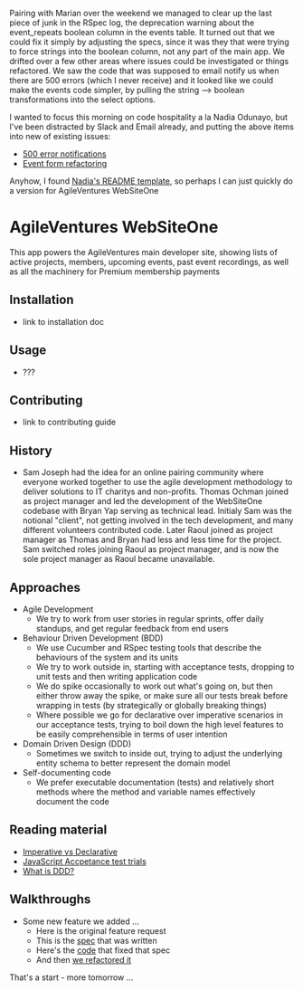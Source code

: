 Pairing with Marian over the weekend we managed to clear up the last piece of junk in the RSpec log, the deprecation warning about the event_repeats boolean column in the events table.  It turned out that we could fix it simply by adjusting the specs, since it was they that were trying to force strings into the boolean column, not any part of the main app.  We drifted over a few other areas where issues could be investigated or things refactored.  We saw the code that was supposed to email notify us when there are 500 errors (which I never receive) and it looked like we could make the events code simpler, by pulling the string --> boolean transformations into the select options.

I wanted to focus this morning on code hospitality a la Nadia Odunayo, but I've been distracted by Slack and Email already, and putting the above items into new of existing issues:

* [500 error notifications](https://github.com/AgileVentures/WebsiteOne/issues/1808#issuecomment-347133830)
* [Event form refactoring](https://github.com/AgileVentures/WebsiteOne/issues/1992)

Anyhow, I found [Nadia's README template](https://gist.github.com/nodunayo/c919477906aab6c1af6065ff8e868d3e), so perhaps I can just quickly do a version for AgileVentures WebSiteOne

# AgileVentures WebSiteOne

This app powers the AgileVentures main developer site, showing lists of active projects, members, upcoming events, past event recordings, as well as all the machinery for Premium membership payments

## Installation

* link to installation doc

## Usage

* ???

## Contributing

* link to contributing guide

## History

* Sam Joseph had the idea for an online pairing community where everyone worked together to use the agile development methodology to deliver solutions to IT charitys and non-profits.  Thomas Ochman joined as project manager and led the development of the WebSiteOne codebase with Bryan Yap serving as technical lead.  Initialy Sam was the notional "client", not getting involved in the tech development, and many different volunteers contributed code.  Later Raoul joined as project manager as Thomas and Bryan had less and less time for the project.  Sam switched roles joining Raoul as project manager, and is now the sole project manager as Raoul became unavailable.  

## Approaches

* Agile Development
  * We try to work from user stories in regular sprints, offer daily standups, and get regular feedback from end users
* Behaviour Driven Development (BDD)
  - We use Cucumber and RSpec testing tools that describe the behaviours of the system and its units
  - We try to work outside in, starting with acceptance tests, dropping to unit tests and then writing application code
  - We do spike occasionally to work out what's going on, but then either throw away the spike, or make sure all our tests break before wrapping in tests (by strategically or globally breaking things)
  - Where possible we go for declarative over imperative scenarios in our acceptance tests, trying to boil down the high level features to be easily comprehensible in terms of user intention
* Domain Driven Design (DDD)
  - Sometimes we switch to inside out, trying to adjust the underlying entity schema to better represent the domain model
* Self-documenting code
  - We prefer executable documentation (tests) and relatively short methods where the method and variable names effectively document the code

## Reading material

* [Imperative vs Declarative]()
* [JavaScript Accpetance test trials]()
* [What is DDD?]()


## Walkthroughs

* Some new feature we added ...
  * Here is the original feature request
  * This is the [spec]() that was written
  * Here's the [code]() that fixed that spec
  * And then [we refactored it]()
  
That's a start - more tomorrow ...  

